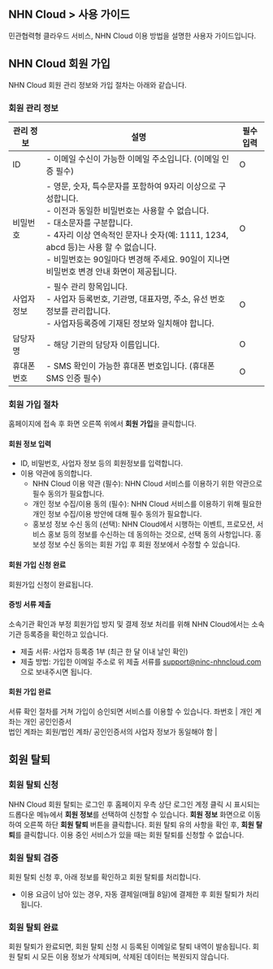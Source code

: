 
## NHN Cloud > 사용 가이드
민관협력형 클라우드 서비스, NHN Cloud 이용 방법을 설명한 사용자 가이드입니다.

## NHN Cloud 회원 가입
NHN Cloud 회원 관리 정보와 가입 절차는 아래와 같습니다.

### 회원 관리 정보
| 관리 정보 | 설명 | 필수 입력 |
| --- | --- | --- |
| ID | - 이메일 수신이 가능한 이메일 주소입니다. (이메일 인증 필수) | O |
| 비밀번호| - 영문, 숫자, 특수문자를 포함하여 9자리 이상으로 구성합니다. <br/> - 이전과 동일한 비밀번호는 사용할 수 없습니다. <br/> - 대소문자를 구분합니다. <br/> - 4자리 이상 연속적인 문자나 숫자(예: 1111, 1234, abcd 등)는 사용 할 수 없습니다. <br/> - 비밀번호는 90일마다 변경해 주세요. 90일이 지나면 비밀번호 변경 안내 화면이 제공됩니다. | O |
| 사업자 정보 | -  필수 관리 항목입니다. <br/> - 사업자 등록번호, 기관명, 대표자명, 주소, 유선 번호 정보를 관리합니다. <br/> - 사업자등록증에 기재된 정보와 일치해야 합니다.  | O |
| 담당자명 | - 해당 기관의 담당자 이름입니다.  | O |
| 휴대폰 번호 | - SMS 확인이 가능한 휴대폰 번호입니다. (휴대폰 SMS 인증 필수) | O |

### 회원 가입 절차
홈페이지에 접속 후 화면 오른쪽 위에서 **회원 가입**을 클릭합니다.

#### 회원 정보 입력 
- ID, 비밀번호, 사업자 정보 등의 회원정보를 입력합니다. 
- 이용 약관에 동의합니다. 
    - NHN Cloud 이용 약관 (필수): NHN Cloud 서비스를 이용하기 위한 약관으로 필수 동의가 필요합니다.  
    - 개인 정보 수집/이용 동의 (필수): NHN Cloud 서비스를 이용하기 위해 필요한 개인 정보 수집/이용 방안에 대해 필수 동의가 필요합니다.
    - 홍보성 정보 수신 동의 (선택): NHN Cloud에서 시행하는 이벤트, 프로모션, 서비스 홍보 등의 정보를 수신하는 데 동의하는 것으로, 선택 동의 사항입니다. 홍보성 정보 수신 동의는 회원 가입 후 회원 정보에서 수정할 수 있습니다.

#### 회원 가입 신청 완료 
회원가입 신청이 완료됩니다. 

#### 증빙 서류 제출 
소속기관 확인과 부정 회원가입 방지 및 결제 정보 처리를 위해 NHN Cloud에서는 소속기관 등록증을 확인하고 있습니다. 
- 제출 서류: 사업자 등록증 1부 (최근 한 달 이내 날인 확인)
- 제출 방법: 가입한 이메일 주소로 위 제출 서류를 support@ninc-nhncloud.com 으로 보내주시면 됩니다.  

#### 회원 가입 완료 
서류 확인 절차를 거쳐 가입이 승인되면 서비스를 이용할 수 있습니다. 
좌번호 | 개인 계좌는 개인 공인인증서 <br/> 법인 계좌는 회원/법인 계좌/ 공인인증서의 사업자 정보가 동일해야 함 |

## 회원 탈퇴
### 회원 탈퇴 신청
NHN Cloud 회원 탈퇴는 로그인 후 홈페이지 우측 상단 로그인 계정 클릭 시 표시되는 드롭다운 메뉴에서 **회원 정보**를 선택하여 신청할 수 있습니다.
**회원 정보** 화면으로 이동하여 오른쪽 하단 **회원 탈퇴** 버튼을 클릭합니다.
회원 탈퇴 유의 사항을 확인 후, **회원 탈퇴**를 클릭합니다.
이용 중인 서비스가 있을 때는 회원 탈퇴를 신청할 수 없습니다.

### 회원 탈퇴 검증
회원 탈퇴 신청 후, 아래 정보를 확인하고 회원 탈퇴를 처리합니다.
- 이용 요금이 남아 있는 경우, 자동 결제일(매월 8일)에 결제한 후 회원 탈퇴가 처리됩니다.

### 회원 탈퇴 완료
회원 탈퇴가 완료되면, 회원 탈퇴 신청 시 등록된 이메일로 탈퇴 내역이 발송됩니다.
회원 탈퇴 시 모든 이용 정보가 삭제되며, 삭제된 데이터는 복원되지 않습니다.